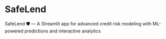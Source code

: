 # SafeLend
SafeLend 🛡️ — A Streamlit app for advanced credit risk modeling with ML-powered predictions and interactive analytics
